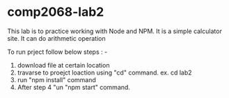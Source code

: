 # comp2068-lab2
This lab is to practice working with Node and NPM. It is a simple calculator site. It can do arithmetic operation  

To run prject follow below steps : -
1. download file at certain location
2. travarse to proejct loaction using "cd" command.
   ex. cd lab2
3. run "npm install" command
4. After step 4 "un "npm start" command.
